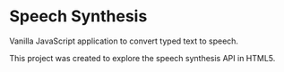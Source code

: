 # Speech Synthesis

Vanilla JavaScript application to convert typed text to speech.

This project was created to explore the speech synthesis API in HTML5.

